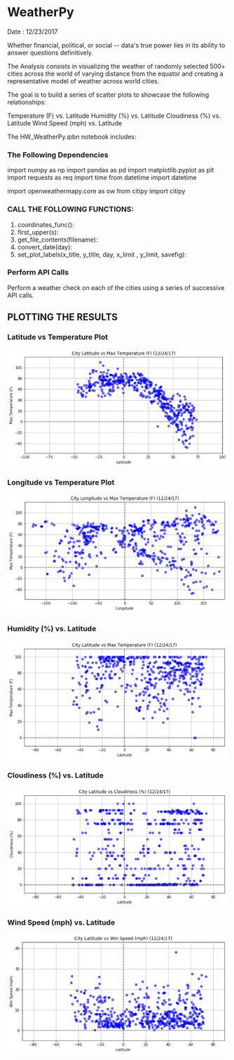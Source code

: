 
# WeatherPy

Date : 12/23/2017

Whether financial, political, or social -- data's true power lies in its ability to answer questions definitively. 

The Analysis consists in visualizing the weather of randomly selected 500+ cities across the world of varying distance from the equator and creating a representative model of weather across world cities.

The goal is to build a series of scatter plots to showcase the following relationships:

Temperature (F) vs. Latitude
Humidity (%) vs. Latitude
Cloudiness (%) vs. Latitude
Wind Speed (mph) vs. Latitude

The  HW_WeatherPy.ipbn notebook includes:

### The Following Dependencies
import numpy as np
import pandas as pd
import matplotlib.pyplot as plt
import requests as req
import time
from datetime import datetime

import openweathermapy.core as ow
from citipy import citipy

### CALL THE FOLLOWING FUNCTIONS: 

1) coordinates_func():
2) first_upper(s):
3) get_file_contents(filename):
4) convert_date(day):
5) set_plot_labels(x_title, y_title, day, x_limit , y_limit, savefig):

### Perform API Calls

Perform a weather check on each of the cities using a series of successive API calls.

## PLOTTING THE RESULTS

### Latitude vs Temperature Plot

![png](HW_WeatherPy_files/HW_WeatherPy_22_0.png)


### Longitude vs Temperature Plot

![png](HW_WeatherPy_files/HW_WeatherPy_24_0.png)


### Humidity (%) vs. Latitude

![png](HW_WeatherPy_files/HW_WeatherPy_26_1.png)


### Cloudiness (%) vs. Latitude

![png](HW_WeatherPy_files/HW_WeatherPy_28_0.png)


### Wind Speed (mph) vs. Latitude

![png](HW_WeatherPy_files/HW_WeatherPy_30_0.png)

